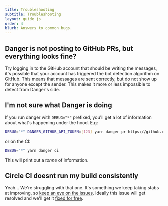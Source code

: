 ```yaml
---
title: Troubleshooting
subtitle: Troubleshooting
layout: guide_js
order: 4
blurb: Answers to common bugs.
---
```


## Danger is not posting to GitHub PRs, but everything looks fine?

Try logging in to the GitHub account that should be writing the messages, it's possible that your account has triggered the bot detection algorithm on GitHub. This means that messages are sent correctly, but do not show up for anyone except the sender. This makes it more or less impossible to detect from Danger's side.

## I'm not sure what Danger is doing

If you run danger with `DEBUG="*"` prefixed, you'll get a lot of information about what's happening under the hood. E.g:

```sh
DEBUG="*" DANGER_GITHUB_API_TOKEN=[123] yarn danger pr https://github.com/facebook/react/pull/11865
```

or on the CI:

```sh
DEBUG="*" yarn danger ci
```

This will print out a _tonne_ of information.

## Circle CI doesnt run my build consistently

Yeah... We're struggling with that one. It's something we keep taking stabs at improving, so [keep an eye on the issues][circle_issues]. Ideally this issue will get resolved and we'll get it [fixed for free][circle_pr].

[circle_issues]: https://github.com/danger/danger-js/search?q=circle&state=open&type=Issues&utf8=✓
[circle_pr]: https://discuss.circleci.com/t/pull-requests-not-triggering-build/1213
